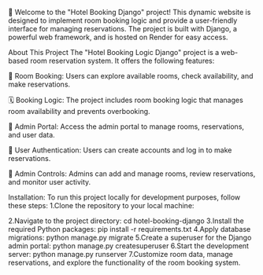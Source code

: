 🏨 Welcome to the "Hotel Booking Django" project! This dynamic website is designed to implement room booking logic and provide a user-friendly interface for managing reservations. 
The project is built with Django, a powerful web framework, and is hosted on Render for easy access.

About This Project
The "Hotel Booking Logic Django" project is a web-based room reservation system. It offers the following features:

🛌 Room Booking: Users can explore available rooms, check availability, and make reservations.

🗓️ Booking Logic: The project includes room booking logic that manages room availability and prevents overbooking.

🏢 Admin Portal: Access the admin portal to manage rooms, reservations, and user data.

🔑 User Authentication: Users can create accounts and log in to make reservations.

💼 Admin Controls: Admins can add and manage rooms, review reservations, and monitor user activity.


Installation:
To run this project locally for development purposes, follow these steps:
1.Clone the repository to your local machine:

2.Navigate to the project directory:
 cd hotel-booking-django
3.Install the required Python packages:
 pip install -r requirements.txt
4.Apply database migrations:
 python manage.py migrate
5.Create a superuser for the Django admin portal:
 python manage.py createsuperuser
6.Start the development server:
 python manage.py runserver
7.Customize room data, manage reservations, and explore the functionality of the room booking system.


